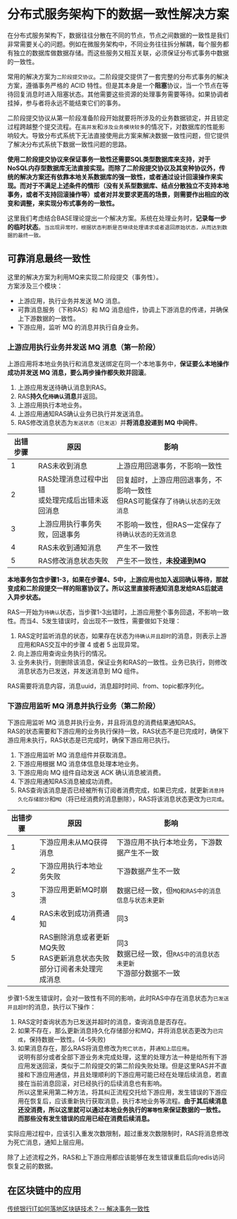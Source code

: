 # 分布式服务架构下的数据一致性解决方案

在分布式服务架构下，数据往往分散在不同的节点，节点之间数据的一致性是我们非常需要关心的问题。例如在微服务架构中，不同业务往往拆分解耦，每个服务都有独立的数据库做数据存储。而这些服务又相互关联，必须保证分布式事务中数据的一致性。  

常用的解决方案为`二阶段提交协议`。二阶段提交提供了一套完整的分布式事务的解决方案，遵循事务严格的 ACID 特性。但是其本身是一个**阻塞**协议，当一个节点在等待回复消息时进入阻塞状态。其他需要这些资源的处理事务需要等待。如果协调者挂掉，参与者将永远不能结束它们的事务。  

二阶段提交协议从第一阶段准备阶段开始就要将所涉及的业务数据锁定，并且锁定过程跨越整个提交流程。在`高并发`和`涉及业务模块较多`的情况下，对数据库的性能影响较大。导致分布式系统下无法直接使用此方案来解决数据一致性问题，但它提供了解决分布式系统下数据一致性问题的思路。

**使用二阶段提交协议来保证事务一致性还需要SQL类型数据库来支持，对于NoSQL内存型数据库无法直接实现。而除了二阶段提交协议及其变种协议外，传统的解决方案还有依靠本地关系数据库的强一致性，或者通过设计回滚操作来实现。而对于不满足上述条件的情形（没有关系型数据库、结点分散独立不支持本地事务，或者不支持回滚操作等）或者对并发要求更高的场景，则需要作出相应的改变和调整，来实现分布式事务的一致性。**

这里我们考虑结合BASE理论提出一个解决方案。系统在处理业务时，**记录每一步的临时状态**。`当出现异常时，根据状态判断是否继续处理请求或者退回原始状态，从而达到数据的最终一致。`

## 可靠消息最终一致性

这里的解决方案为利用MQ来实现二阶段提交（事务性）。  
方案涉及三个模块：

-   上游应用，执行业务并发送 MQ 消息。
-   可靠消息服务（下称RAS）和 MQ 消息组件，协调上下游消息的传递，并确保上下游数据的一致性。
-   下游应用，监听 MQ 的消息并执行自身业务。

### 上游应用执行业务并发送 MQ 消息（第一阶段）

上游应用将本地业务执行和消息发送绑定在同一个本地事务中，**保证要么本地操作成功并发送 MQ 消息，要么两步操作都失败并回滚**。  
1.  上游应用发送待确认消息到RAS。
2.  RAS**持久化`待确认`消息**并返回。
3.  上游应用执行本地业务。
4.  上游应用通知RAS确认业务已执行并发送消息。
5.  RAS修改消息状态为`发送状态（已发送）`并**将消息投递到 MQ 中间件**。

| 出错步骤 | 原因                                                | 影响                                                                              |
| -------- | --------------------------------------------------- | --------------------------------------------------------------------------------- |
| 1        | RAS未收到消息                                       | 上游应用回退事务，不影响一致性                                                    |
| 2        | RAS处理消息过程中出错<br>或处理完成后出错未返回消息 | 回复超时，上游应用回退事务，不影响一致性<br>但RAS可能保存了`待确认状态的无效消息` |
| 3        | 上游应用执行事务失败，回退事务                      | 不影响一致性，但RAS一定保存了`待确认状态的无效消息`                               |
| 4        | RAS未收到通知消息                                   | 产生不一致性                                                                      |
| 5        | RAS修改消息状态失败                                 | 产生不一致性，**未投递到MQ**                                                      |

**本地事务包含步骤1-3，如果在步骤4、5中，上游应用也加入返回确认等待，那就变成和二阶段提交一样的阻塞协议了。所以这里直接将通知消息发给RAS后就进入异步状态。**

RAS一开始为`待确认`状态，当步骤1-3出错时，上游应用整个事务回退，不影响一致性。而当4、5发生错误时，会出现不一致性，需要做如下处理：  
1.  RAS定时监听消息的状态，如果存在状态为`待确认并且超时`的消息，则表示上游应用和RAS交互中的步骤 4 或者 5 出现异常。
2.  向上游应用查询业务执行的情况。
3.  业务未执行，则删除该消息，保证业务和RAS的一致性。业务已执行，则修改消息状态为已发送，并发送消息到 MQ 组件。

RAS需要将消息内容，消息uuid，消息超时时间、from、topic都序列化。

### 下游应用监听 MQ 消息并执行业务（第二阶段）

下游应用监听 MQ 消息并执行业务，并且将消息的消费结果通知RAS。  
RAS的状态需要和下游应用的业务执行保持一致，RAS状态不是已完成时，确保下游应用未执行，RAS状态是已完成时，确保下游应用已执行。  

1.  下游应用监听 MQ 消息组件并获取消息。
2.  下游应用根据 MQ 消息体信息处理本地业务。
3.  下游应用向 MQ 组件自动发送 ACK 确认消息被消费。
4.  下游应用通知RAS消息被成功消费。
5.  RAS查询该消息是否已经被所有订阅者消费完成，如果已完成，就更新`消息持久化存储部分`和`MQ`（将已经消费的消息删除），RAS将该消息状态更改为`已完成`。

| 出错步骤 | 原因                                                                         | 影响                                                                 |
| -------- | ---------------------------------------------------------------------------- | -------------------------------------------------------------------- |
| 1        | 下游应用未从MQ获得消息                                                       | 下游应用不执行本地业务，下游数据产生不一致                           |
| 2        | 下游应用执行本地业务失败                                                     | 下游数据产生不一致                                                   |
| 3        | 下游应用更新MQ时崩溃                                                         | 数据已经一致，但`MQ和RAS中的消息信息与状态未更新`                    |
| 4        | RAS未收到成功消费通知                                                        | 同3                                                                  |
| 5        | RAS删除消息或者更新MQ失败<br>RAS更新消息状态失败<br>部分订阅者未处理完成消息 | 同3<br>数据已经一致，但`RAS中的消息状态未更新`<br>下游部分数据不一致 |

步骤1-5发生错误时，会对一致性有不同的影响，此时RAS中存在消息状态为`已发送并且超时`的消息，执行以下操作：  
1.  RAS定时查询状态为已发送并超时的消息，查询消息是否存在。
2.  如果不存在，那么更新消息持久化存储部分和MQ，并将消息状态更改为`已完成`，保持数据一致性。(4-5失败)
3.  如果消息存在，那么RAS将消息修改为`死亡状态`，并`通知上层应用`。  
    说明有部分或者全部下游业务未完成处理，这里的处理方法一种是给所有下游应用发送回滚，类似于二阶段提交的第二阶段失败处理。但是这里RAS并不直接和下游应用通信，并且处理顺利的下游应用可能已经在处理后续消息，若直接在当前消息回滚，对已经执行的后续消息也有影响。  
    所以这里采用第二种方法，将其纠正流程交托给下游应用，发生错误的下游应用在恢复后，应该重新执行获取消息，执行本地业务等流程。**由于其后续消息还没消费，所以这里就可以通过本地业务执行的`幂等性`来保证数据的一致性。而那些没有发生错误的应用已经在消费后续消息。**

实际应用过程中，应该引入重发次数限制，超过重发次数限制时，RAS将消息修改为死亡消息，通知上层应用。  

除了上述流程之外，RAS和上下游应用都应该能够在发生错误重启后向redis访问恢复之前的数据。

## 在区块链中的应用

[传统银行IT如何落地区块链技术？-- 解决事务一致性](http://www.infoq.com/cn/articles/how-to-land-blockchain-in-traditional-bank?utm_source=articles_about_qukuailian&utm_medium=link&utm_campaign=qukuailian)